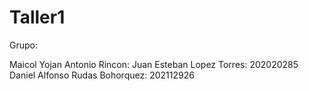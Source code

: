 # Taller1

Grupo:


Maicol Yojan Antonio Rincon:
Juan Esteban Lopez Torres: 202020285
Daniel Alfonso Rudas Bohorquez: 202112926
